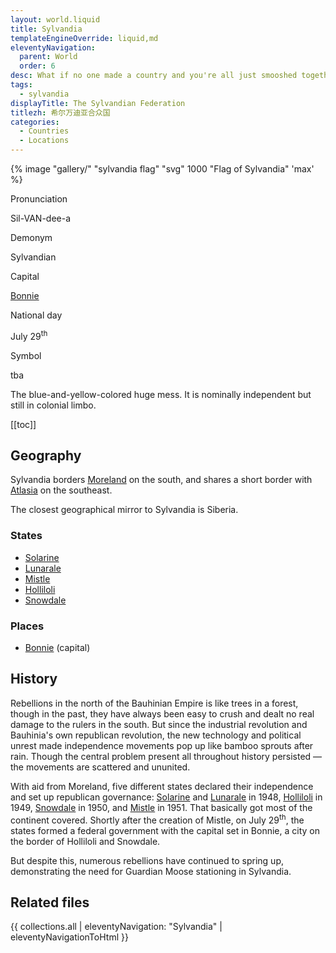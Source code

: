 ```yaml
---
layout: world.liquid
title: Sylvandia
templateEngineOverride: liquid,md
eleventyNavigation:
  parent: World
  order: 6
desc: What if no one made a country and you're all just smooshed together?
tags:
  - sylvandia
displayTitle: The Sylvandian Federation
titlezh: 希尔万迪亚合众国
categories:
  - Countries
  - Locations
---
```


{% image "gallery/" "sylvandia flag" "svg" 1000 "Flag of Sylvandia" 'max' %}

<div class="attr">
  <p>Pronunciation</p>
  <p>Sil-VAN-dee-a</p>
  <p>Demonym</p>
  <p>Sylvandian</p>
  <p>Capital</p>
  <p><a href="/world/sylvandia/bonnie/">Bonnie</a></p>
  <p>National day</p>
  <p>July 29<sup>th</sup></p>
  <p>Symbol</p>
  <p>tba</p>
</div>

The blue-and-yellow-colored huge mess. It is nominally independent but still in colonial limbo.

[[toc]]

## Geography

Sylvandia borders [Moreland](/world/moreland/) on the south, and shares a short border with [Atlasia](/world/atlasia/) on the southeast.

The closest geographical mirror to Sylvandia is Siberia.

### States

- [Solarine](solarine/)
- [Lunarale](lunarale/)
- [Mistle](mistle/)
- [Holliloli](holliloli/)
- [Snowdale](snowdale/)

### Places

- [Bonnie](/world/sylvandia/bonnie/) (capital)

## History

Rebellions in the north of the Bauhinian Empire is like trees in a forest, though in the past, they have always been easy to crush and dealt no real damage to the rulers in the south. But since the industrial revolution and Bauhinia's own republican revolution, the new technology and political unrest made independence movements pop up like bamboo sprouts after rain. Though the central problem present all throughout history persisted — the movements are scattered and ununited.

With aid from Moreland, five different states declared their independence and set up republican governance: [Solarine](/world/sylvandia/solarine/) and [Lunarale](/world/sylvandia/lunarale/) in 1948, [Holliloli](/world/sylvandia/holliloli/) in 1949, [Snowdale](/world/sylvandia/snowdale/) in 1950, and [Mistle](/world/mistle/) in 1951. That basically got most of the continent covered. Shortly after the creation of Mistle, on July 29<sup>th</sup>, the states formed a federal government with the capital set in Bonnie, a city on the border of Holliloli and Snowdale.

But despite this, numerous rebellions have continued to spring up, demonstrating the need for Guardian Moose stationing in Sylvandia.

## Related files

{{ collections.all | eleventyNavigation: "Sylvandia" | eleventyNavigationToHtml }}
